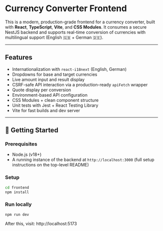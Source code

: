# Currency Converter Frontend

This is a modern, production-grade frontend for a currency converter, built with **React**, **TypeScript**, **Vite**, and **CSS Modules**. It consumes a secure NestJS backend and supports real-time conversion of currencies with multilingual support (English 🇬🇧 + German 🇩🇪).

---

## Features

- Internationalization with `react-i18next` (English, German)
- Dropdowns for base and target currencies
- Live amount input and result display
- CSRF-safe API interaction via a production-ready `apiFetch` wrapper
- Quote display per conversion
- Environment-based API configuration
- CSS Modules + clean component structure
- Unit tests with Jest + React Testing Library
- Vite for fast builds and dev server

---

## 🚀 Getting Started

### Prerequisites

- Node.js (v18+)
- A running instance of the backend at `http://localhost:3000` (full setup instructions on the top-level README)

### Setup

```bash
cd frontend
npm install
```

### Run locally

```
npm run dev
```

After this, visit: http://localhost:5173
